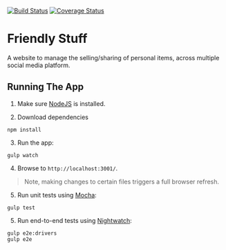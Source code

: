 [![Build Status](https://travis-ci.org/robinsoncol/friendly-stuff.svg?branch=master)](https://travis-ci.org/robinsoncol/friendly-stuff)
[![Coverage Status](https://coveralls.io/repos/github/robinsoncol/friendly-stuff/badge.svg)](https://coveralls.io/github/robinsoncol/friendly-stuff)

# Friendly Stuff

A website to manage the selling/sharing of personal items, across multiple social media platform.

## Running The App

1) Make sure [NodeJS](https://nodejs.org/en/) is installed.

2) Download dependencies

  ```
  npm install
  ```

3) Run the app:

  ```
  gulp watch
  ```

4) Browse to `http://localhost:3001/`.
> Note, making changes to certain files triggers a full browser refresh.

5) Run unit tests using [Mocha](https://mochajs.org/):

  ```
  gulp test
  ```

5) Run end-to-end tests using [Nightwatch](http://nightwatchjs.org/):

  ```
  gulp e2e:drivers
  gulp e2e
  ```
